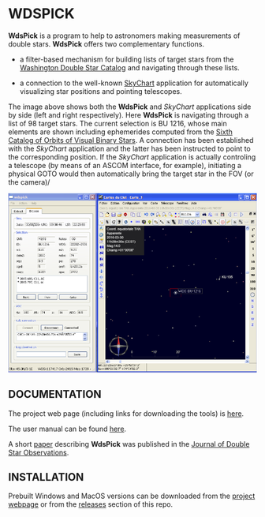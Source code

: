 WDSPICK 
====

**WdsPick** is a program to help to astronomers making measurements of double stars.  **WdsPick** offers two
complementary functions.

* a filter-based mechanism for building lists of target stars from the
[Washington Double Star Catalog](http://www.astro.gsu.edu/wds) and navigating through these lists.

* a connection to the well-known [SkyChart](https://www.ap-i.net/skychart/start?id=en/start)
application for automatically visualizing star positions and pointing telescopes.

The image above shows both the **WdsPick** and _SkyChart_ applications side by side (left and right
respectively). Here **WdsPick** is navigating through a list of 98 target stars. The current
selection is BU 1216, whose main elements are shown including ephemerides computed from the [Sixth
Catalog of Orbits of Visual Binary Stars](http://astro.gsu.edu/wds/orb6/orb6text.html).  A connection has
been established with the _SkyChart_ application and the latter has been instructed to point to the
corresponding position. If the _SkyChart_ application is actually controling a telescope (by means of
an ASCOM interface, for example), initiating a physical GOTO would then automatically bring the
target star in the FOV (or the camera)/

![](./doc/figs/snapshot.png)

DOCUMENTATION
-------------

The project web page (including links for downloading the tools) is 
[here](http://www.astrosurf.com/legalet/Astro/WdsPIck.html).

The user manual can be found
[here](http://www.astrosurf.com/legalet/software/wdspick/WdsPick-manual.pdf).

A short [paper](http://www.jdso.org/volume12/number6/Serot_535_540.pdf) describing **WdsPick** was published in the [Journal of Double Star
Observations](http://jdso.org).

INSTALLATION
------------

Prebuilt Windows and MacOS versions can be downloaded from the [project
webpage](http://www.astrosurf.com/legalet/Astro/WdsPIck.html)
or from the [releases](https://github.com/jserot/wdspick/releases) section of this repo.
